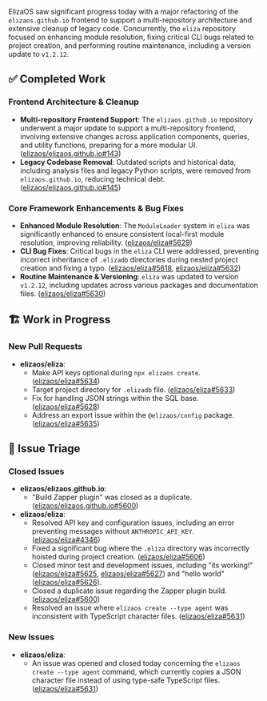 ElizaOS saw significant progress today with a major refactoring of the `elizaos.github.io` frontend to support a multi-repository architecture and extensive cleanup of legacy code. Concurrently, the `eliza` repository focused on enhancing module resolution, fixing critical CLI bugs related to project creation, and performing routine maintenance, including a version update to `v1.2.12`.

## ✅ Completed Work

### Frontend Architecture & Cleanup
*   **Multi-repository Frontend Support**: The `elizaos.github.io` repository underwent a major update to support a multi-repository frontend, involving extensive changes across application components, queries, and utility functions, preparing for a more modular UI. ([elizaos/elizaos.github.io#143](https://github.com/elizaos/elizaos.github.io/pull/143))
*   **Legacy Codebase Removal**: Outdated scripts and historical data, including analysis files and legacy Python scripts, were removed from `elizaos.github.io`, reducing technical debt. ([elizaos/elizaos.github.io#145](https://github.com/elizaos/elizaos.github.io/pull/145))

### Core Framework Enhancements & Bug Fixes
*   **Enhanced Module Resolution**: The `ModuleLoader` system in `eliza` was significantly enhanced to ensure consistent local-first module resolution, improving reliability. ([elizaos/eliza#5629](https://github.com/elizaos/eliza/pull/5629))
*   **CLI Bug Fixes**: Critical bugs in the `eliza` CLI were addressed, preventing incorrect inheritance of `.elizadb` directories during nested project creation and fixing a typo. ([elizaos/eliza#5618](https://github.com/elizaos/eliza/pull/5618), [elizaos/eliza#5632](https://github.com/elizaos/eliza/pull/5632))
*   **Routine Maintenance & Versioning**: `eliza` was updated to version `v1.2.12`, including updates across various packages and documentation files. ([elizaos/eliza#5630](https://github.com/elizaos/eliza/pull/5630))

## 🏗️ Work in Progress

### New Pull Requests
*   **elizaos/eliza**:
    *   Make API keys optional during `npx elizaos create`. ([elizaos/eliza#5634](https://github.com/elizaos/eliza/pull/5634))
    *   Target project directory for `.elizadb` file. ([elizaos/eliza#5633](https://github.com/elizaos/eliza/pull/5633))
    *   Fix for handling JSON strings within the SQL base. ([elizaos/eliza#5628](https://github.com/elizaos/eliza/pull/5628))
    *   Address an export issue within the `@elizaos/config` package. ([elizaos/eliza#5635](https://github.com/elizaos/eliza/pull/5635))

## 🐞 Issue Triage

### Closed Issues
*   **elizaos/elizaos.github.io**:
    *   "Build Zapper plugin" was closed as a duplicate. ([elizaos/elizaos.github.io#5600](https://github.com/elizaos/elizaos.github.io/issues/5600))
*   **elizaos/eliza**:
    *   Resolved API key and configuration issues, including an error preventing messages without `ANTHROPIC_API_KEY`. ([elizaos/eliza#4346](https://github.com/elizaos/eliza/issues/4346))
    *   Fixed a significant bug where the `.eliza` directory was incorrectly hoisted during project creation. ([elizaos/eliza#5606](https://github.com/elizaos/eliza/issues/5606))
    *   Closed minor test and development issues, including "its working!" ([elizaos/eliza#5625](https://github.com/elizaos/eliza/issues/5625), [elizaos/eliza#5627](https://github.com/elizaos/eliza/issues/5627)) and "hello world" ([elizaos/eliza#5626](https://github.com/elizaos/eliza/issues/5626)).
    *   Closed a duplicate issue regarding the Zapper plugin build. ([elizaos/eliza#5600](https://github.com/elizaos/eliza/issues/5600))
    *   Resolved an issue where `elizaos create --type agent` was inconsistent with TypeScript character files. ([elizaos/eliza#5631](https://github.com/elizaos/eliza/issues/5631))

### New Issues
*   **elizaos/eliza**:
    *   An issue was opened and closed today concerning the `elizaos create --type agent` command, which currently copies a JSON character file instead of using type-safe TypeScript files. ([elizaos/eliza#5631](https://github.com/elizaos/eliza/issues/5631))